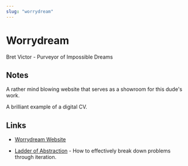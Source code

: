 ```yaml
---
slug: "worrydream"
---
```


# Worrydream

Bret Victor - Purveyor of Impossible Dreams

## Notes

A rather mind blowing website that serves as a showroom for this dude's work.

A brilliant example of a digital CV.

## Links

- [Worrydream Website](http://worrydream.com)

- [Ladder of Abstraction](http://worrydream.com/#!2/LadderOfAbstraction) - How to effectively break down problems through iteration.

